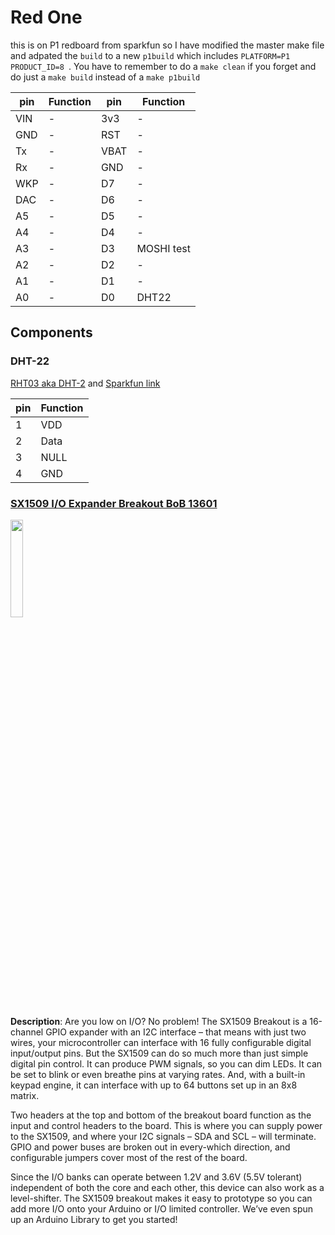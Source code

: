 # Red One
this is on P1 redboard from sparkfun so I have modified the master make file and adpated the ```build``` to a new ```p1build``` which includes ```PLATFORM=P1 PRODUCT_ID=8 ```.  You have to remember to do a ```make clean``` if you forget and do just a ```make build``` instead of a ```make p1build```

pin | Function | pin | Function
----| ------- | ----| -------
VIN| - | 3v3 | -
GND| - | RST | -
Tx| - | VBAT | -
Rx| - | GND | -
WKP| - | D7 | -
DAC| - | D6 | -
A5| - | D5 | -
A4| - | D4 | -
A3| - | D3 | MOSHI test
A2| - | D2 | -
A1| - | D1 | -
A0| - | D0 | DHT22


## Components
### DHT-22
[RHT03 aka DHT-2](http://cdn.sparkfun.com/datasheets/Sensors/Weather/RHT03.pdf)  and [Sparkfun link](https://www.sparkfun.com/products/10167)


pin | Function
----|---------
1 | VDD
2 | Data
3 | NULL
4 | GND

### [SX1509 I/O Expander Breakout BoB 13601](https://www.sparkfun.com/products/13601)

<img src="https://cdn.sparkfun.com//assets/parts/1/0/9/5/6/13601-01.jpg" width="20%"/>

**Description**: Are you low on I/O? No problem! The SX1509 Breakout is a 16-channel GPIO expander with an I2C interface – that means with just two wires, your microcontroller can interface with 16 fully configurable digital input/output pins. But the SX1509 can do so much more than just simple digital pin control. It can produce PWM signals, so you can dim LEDs. It can be set to blink or even breathe pins at varying rates. And, with a built-in keypad engine, it can interface with up to 64 buttons set up in an 8x8 matrix.

Two headers at the top and bottom of the breakout board function as the input and control headers to the board. This is where you can supply power to the SX1509, and where your I2C signals – SDA and SCL – will terminate. GPIO and power buses are broken out in every-which direction, and configurable jumpers cover most of the rest of the board.

Since the I/O banks can operate between 1.2V and 3.6V (5.5V tolerant) independent of both the core and each other, this device can also work as a level-shifter. The SX1509 breakout makes it easy to prototype so you can add more I/O onto your Arduino or I/O limited controller. We’ve even spun up an Arduino Library to get you started!
